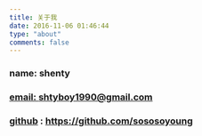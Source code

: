 ```yaml
---
title: 关于我
date: 2016-11-06 01:46:44
type: "about"
comments: false
---
```


### name: shenty

### <a href="mailto:shtyboy1990@gmail.com">email: </a> shtyboy1990@gmail.com

### [github](https://github.com/sososoyoung) : https://github.com/sososoyoung
